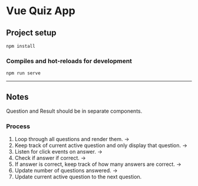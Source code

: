 # Vue Quiz App

## Project setup
```
npm install
```

### Compiles and hot-reloads for development
```
npm run serve
```

<hr />

## Notes
Question and Result should be in separate components. 

### Process
1. Loop through all questions and render them. 
-> 
2. Keep track of current active question and only display that question. 
->
3. Listen for click events on answer. 
->
4. Check if answer if correct. 
->
5. If answer is correct, keep track of how many answers are correct. 
-> 
6. Update number of questions answered. 
->
7. Update current active question to the next question. 